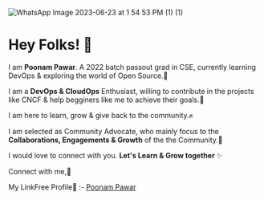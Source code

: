 ![WhatsApp Image 2023-06-23 at 1 54 53 PM (1) (1)](https://github.com/Poonam1607/Core-Team-Members/assets/80185070/f8559f4e-3de7-4fae-b91a-f7f36b8f2015)

# **Hey Folks!** 👋

I am **Poonam Pawar**. A 2022 batch passout grad in CSE, currently learning DevOps & exploring the world of Open Source.🐬

I am a **DevOps & CloudOps** Enthusiast, willing to contribute in the projects like CNCF & help begginers like me to achieve their goals.💪

I am here to learn, grow & give back to the community.✊

I am selected as Community Advocate, who mainly focus to the **Collaborations, Engagements & Growth** of the the Community.👥

I would love to connect with you. **Let's Learn & Grow together** ✨

Connect with me,🔗

My LinkFree Profile🌲 :- [Poonam Pawar](https://linkfree.io/Poonam1607)
